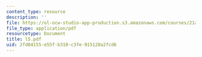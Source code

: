 ```yaml
---
content_type: resource
description: ''
file: https://ol-ocw-studio-app-production.s3.amazonaws.com/courses/21a-212-myth-ritual-and-symbolism-spring-2004/2fd84155e55fb310c3fe915128a2fcd6_l5.pdf
file_type: application/pdf
resourcetype: Document
title: l5.pdf
uid: 2fd84155-e55f-b310-c3fe-915128a2fcd6
---
```

